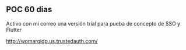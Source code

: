 ## POC 60 dias
Activo con mi correo una versión trial para pueba de concepto de SSO y Flutter

http://womarqidp.us.trustedauth.com/

